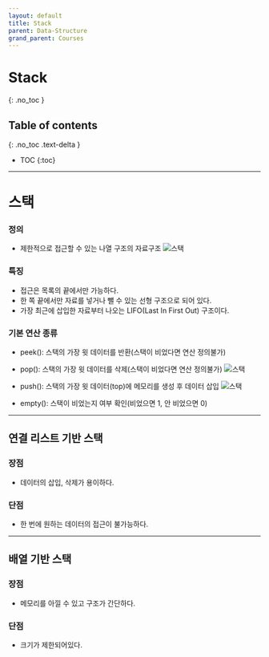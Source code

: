 ```yaml
---
layout: default
title: Stack
parent: Data-Structure
grand_parent: Courses
---
```


# Stack
{: .no_toc }

## Table of contents
{: .no_toc .text-delta }

- TOC
{:toc}

---

# 스택

### 정의

- 제한적으로 접근할 수 있는 나열 구조의 자료구조
  ![스택](https://images.velog.io/images/sbinha/post/17a3cf61-fb95-4970-b66c-92a71b99846b/Screenshot%202020-04-20%2019.07.55.png)

### 특징

- 접근은 목록의 끝에서만 가능하다.
- 한 쪽 끝에서만 자료를 넣거나 뺄 수 있는 선형 구조으로 되어 있다.
- 가장 최근에 삽입한 자료부터 나오는 LIFO(Last In First Out) 구조이다.

### 기본 연산 종류

- peek(): 스택의 가장 윗 데이터를 반환(스택이 비었다면 연산 정의불가)

- pop(): 스택의 가장 윗 데이터를 삭제(스택이 비었다면 연산 정의불가)
  ![스택](https://velog.velcdn.com/images%2Fwksh229%2Fpost%2F448a7369-f1f8-466e-9e28-02691ad61ba5%2FIMG_0224.jpg)

- push(): 스택의 가장 윗 데이터(top)에 메모리를 생성 후 데이터 삽입
  ![스택](https://velog.velcdn.com/images%2Fwksh229%2Fpost%2F2ea519a9-a28b-469a-87dd-f89e5134de16%2FIMG_0223.jpg)

- empty(): 스택이 비었는지 여부 확인(비었으면 1, 안 비었으면 0)

---

## 연결 리스트 기반 스택

### 장점

- 데이터의 삽입, 삭제가 용이하다.

### 단점

- 한 번에 원하는 데이터의 접근이 불가능하다.

---

## 배열 기반 스택

### 장점

- 메모리를 아낄 수 있고 구조가 간단하다.

### 단점

- 크기가 제한되어있다.
